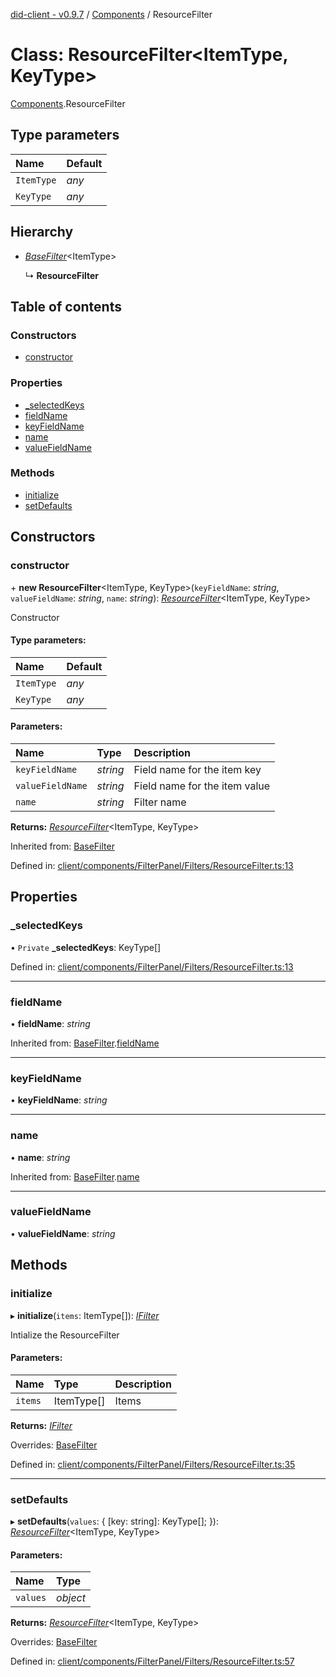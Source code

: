 [did-client - v0.9.7](../README.md) / [Components](../modules/components.md) / ResourceFilter

# Class: ResourceFilter<ItemType, KeyType\>

[Components](../modules/components.md).ResourceFilter

## Type parameters

Name | Default |
:------ | :------ |
`ItemType` | *any* |
`KeyType` | *any* |

## Hierarchy

* [*BaseFilter*](components.basefilter.md)<ItemType\>

  ↳ **ResourceFilter**

## Table of contents

### Constructors

- [constructor](components.resourcefilter.md#constructor)

### Properties

- [\_selectedKeys](components.resourcefilter.md#_selectedkeys)
- [fieldName](components.resourcefilter.md#fieldname)
- [keyFieldName](components.resourcefilter.md#keyfieldname)
- [name](components.resourcefilter.md#name)
- [valueFieldName](components.resourcefilter.md#valuefieldname)

### Methods

- [initialize](components.resourcefilter.md#initialize)
- [setDefaults](components.resourcefilter.md#setdefaults)

## Constructors

### constructor

\+ **new ResourceFilter**<ItemType, KeyType\>(`keyFieldName`: *string*, `valueFieldName`: *string*, `name`: *string*): [*ResourceFilter*](components.resourcefilter.md)<ItemType, KeyType\>

Constructor

#### Type parameters:

Name | Default |
:------ | :------ |
`ItemType` | *any* |
`KeyType` | *any* |

#### Parameters:

Name | Type | Description |
:------ | :------ | :------ |
`keyFieldName` | *string* | Field name for the item key   |
`valueFieldName` | *string* | Field name for the item value   |
`name` | *string* | Filter name    |

**Returns:** [*ResourceFilter*](components.resourcefilter.md)<ItemType, KeyType\>

Inherited from: [BaseFilter](components.basefilter.md)

Defined in: [client/components/FilterPanel/Filters/ResourceFilter.ts:13](https://github.com/Puzzlepart/did/blob/dev/client/components/FilterPanel/Filters/ResourceFilter.ts#L13)

## Properties

### \_selectedKeys

• `Private` **\_selectedKeys**: KeyType[]

Defined in: [client/components/FilterPanel/Filters/ResourceFilter.ts:13](https://github.com/Puzzlepart/did/blob/dev/client/components/FilterPanel/Filters/ResourceFilter.ts#L13)

___

### fieldName

• **fieldName**: *string*

Inherited from: [BaseFilter](components.basefilter.md).[fieldName](components.basefilter.md#fieldname)

___

### keyFieldName

• **keyFieldName**: *string*

___

### name

• **name**: *string*

Inherited from: [BaseFilter](components.basefilter.md).[name](components.basefilter.md#name)

___

### valueFieldName

• **valueFieldName**: *string*

## Methods

### initialize

▸ **initialize**(`items`: ItemType[]): [*IFilter*](../interfaces/components.ifilter.md)

Intialize the ResourceFilter

#### Parameters:

Name | Type | Description |
:------ | :------ | :------ |
`items` | ItemType[] | Items    |

**Returns:** [*IFilter*](../interfaces/components.ifilter.md)

Overrides: [BaseFilter](components.basefilter.md)

Defined in: [client/components/FilterPanel/Filters/ResourceFilter.ts:35](https://github.com/Puzzlepart/did/blob/dev/client/components/FilterPanel/Filters/ResourceFilter.ts#L35)

___

### setDefaults

▸ **setDefaults**(`values`: { [key: string]: KeyType[];  }): [*ResourceFilter*](components.resourcefilter.md)<ItemType, KeyType\>

#### Parameters:

Name | Type |
:------ | :------ |
`values` | *object* |

**Returns:** [*ResourceFilter*](components.resourcefilter.md)<ItemType, KeyType\>

Overrides: [BaseFilter](components.basefilter.md)

Defined in: [client/components/FilterPanel/Filters/ResourceFilter.ts:57](https://github.com/Puzzlepart/did/blob/dev/client/components/FilterPanel/Filters/ResourceFilter.ts#L57)

